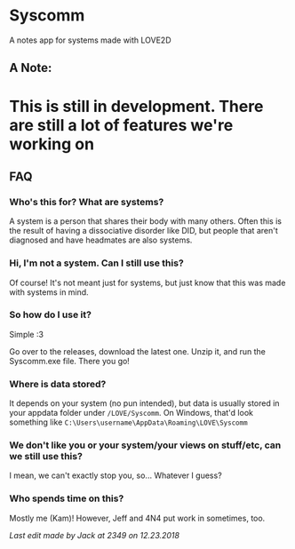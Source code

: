 # Syscomm
A notes app for systems made with LOVE2D

## A Note:
# This is still in development. There are still a lot of features we're working on

## FAQ

### Who's this for? What are systems?
A system is a person that shares their body with many others. Often this is the result of having a dissociative disorder like DID, but people that aren't diagnosed and have headmates are also systems.

### Hi, I'm not a system. Can I still use this?
Of course! It's not meant just for systems, but just know that this was made with systems in mind.

### So how do I use it?
Simple :3

Go over to the releases, download the latest one. Unzip it, and run the Syscomm.exe file. There you go!

### Where is data stored?
It depends on your system (no pun intended), but data is usually stored in your appdata folder under `/LOVE/Syscomm`. On Windows, that'd look something like `C:\Users\username\AppData\Roaming\LOVE\Syscomm`

### We don't like you or your system/your views on stuff/etc, can we still use this?
I mean, we can't exactly stop you, so... Whatever I guess?

### Who spends time on this?
Mostly me (Kam)! However, Jeff and 4N4 put work in sometimes, too.



*Last edit made by Jack at 2349 on 12.23.2018*
